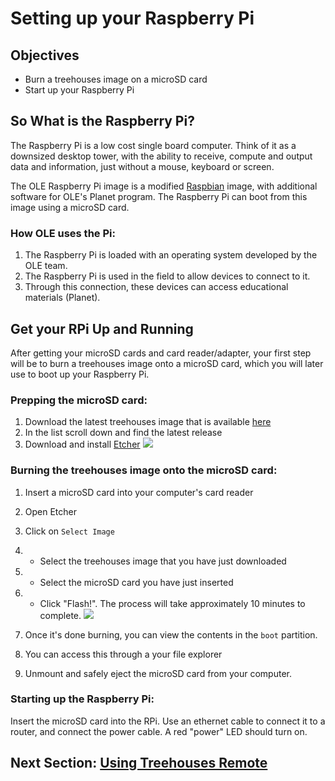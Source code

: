 # Setting up your Raspberry Pi

## Objectives

* Burn a treehouses image on a microSD card
* Start up your Raspberry Pi

## So What is the Raspberry Pi?
The Raspberry Pi is a low cost single board computer.  Think of it as a downsized desktop tower, with the ability to receive, compute and output data and information, just without a mouse, keyboard or screen.

The OLE Raspberry Pi image is a modified [Raspbian](https://www.raspberrypi.org/downloads/raspbian/) image, with additional software for OLE's Planet program.  The Raspberry Pi can boot from this image using a microSD card.

### How OLE uses the Pi:  
1. The Raspberry Pi is loaded with an operating system developed by the OLE team.
2. The Raspberry Pi is used in the field to allow devices to connect to it. 
3. Through this connection, these devices can access educational materials (Planet).

## Get your RPi Up and Running
After getting your microSD cards and card reader/adapter, your first step will be to burn a treehouses image onto a microSD card, which you will later use to boot up your Raspberry Pi.

### Prepping the microSD card:
1. Download the latest treehouses image that is available [here](http://download.treehouses.io)
 1. In the list scroll down and find the latest release
1. Download and install [Etcher](https://etcher.io)
![](etcher.jpg)

### Burning the treehouses image onto the microSD card:
1. Insert a microSD card into your computer's card reader
1. Open Etcher
1. Click on `Select Image`
1.  * Select the treehouses image that you have just downloaded
1.  * Select the microSD card you have just inserted 
1.  * Click "Flash!".  The process will take approximately 10 minutes to complete.
![](etcher1.jpg)

1. Once it's done burning, you can view the contents in the `boot` partition.
 1. You can access this through a your file explorer
1. Unmount and safely eject the microSD card from your computer. 

### Starting up the Raspberry Pi:
Insert the microSD card into the RPi.  Use an ethernet cable to connect it to a router, and connect the power cable.  A red "power" LED should turn on.

## Next Section: [Using Treehouses Remote](treehouses-remote.md)
